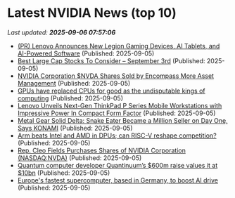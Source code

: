 # Latest NVIDIA News (top 10)
_Last updated: **2025-09-06 07:57:06**_

- [(PR) Lenovo Announces New Legion Gaming Devices, AI Tablets, and AI-Powered Software](https://www.techpowerup.com/340698/lenovo-announces-new-legion-gaming-devices-ai-tablets-and-ai-powered-software) (Published: 2025-09-05)
- [Best Large Cap Stocks To Consider – September 3rd](https://www.etfdailynews.com/2025/09/05/best-large-cap-stocks-to-consider-september-3rd/) (Published: 2025-09-05)
- [NVIDIA Corporation $NVDA Shares Sold by Encompass More Asset Management](https://www.etfdailynews.com/2025/09/05/nvidia-corporation-nvda-shares-sold-by-encompass-more-asset-management/) (Published: 2025-09-05)
- [GPUs have replaced CPUs for good as the undisputable kings of computing](https://www.techradar.com/pro/gpus-have-replaced-cpus-for-good-as-the-undisputable-kings-of-computing) (Published: 2025-09-05)
- [Lenovo Unveils Next-Gen ThinkPad P Series Mobile Workstations with Impressive Power In Compact Form Factor](https://www.ubergizmo.com/2025/09/lenovo-thinkpad-p16-gen-3-thinkpad-p1-gen-8-thinkpad-p16v-gen-3/) (Published: 2025-09-05)
- [Metal Gear Solid Delta: Snake Eater Became a Million Seller on Day One, Says KONAMI](https://wccftech.com/metal-gear-solid-delta-snake-eater-million-seller-day-one/) (Published: 2025-09-05)
- [Arm beats Intel and AMD in DPUs; can RISC-V reshape competition?](https://www.digitimes.com/news/a20250903PD240/risc-v-amd-market-intel-arm-architecture.html) (Published: 2025-09-05)
- [Rep. Cleo Fields Purchases Shares of NVIDIA Corporation (NASDAQ:NVDA)](https://www.etfdailynews.com/2025/09/05/rep-cleo-fields-purchases-shares-of-nvidia-corporation-nasdaqnvda-5/) (Published: 2025-09-05)
- [Quantum computer developer Quantinuum’s $600m raise values it at $10bn](https://biztoc.com/x/ced7a69bf474199e) (Published: 2025-09-05)
- [Europe's fastest supercomputer, based in Germany, to boost AI drive](https://www.thelocal.de/20250905/europes-fastest-supercomputer-based-in-germany-to-boost-ai-drive) (Published: 2025-09-05)
